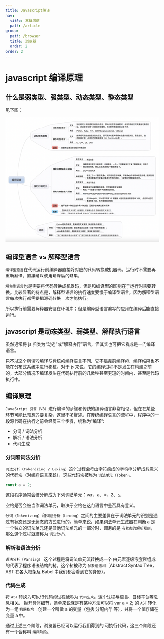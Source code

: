 ```yaml
---
title: Javascript编译
nav:
  title: 基础沉淀
  path: /article
group:
  path: /browser
  title: 浏览器
  order: 2
order: 2
---
```


# javascript 编译原理

## 什么是弱类型、强类型、动态类型、静态类型

见下图：

<img src="./image/type.png" />

## 编译型语言 vs 解释型语言

`编译型语言`在代码运行前编译器直接将对应的代码转换成机器码，运行时不需要再重新翻译，直接可以使用编译后的结果。

`解释型语言`也是需要将代码转换成机器码，但是和编译型的区别在于运行时需要转换。比较显著的特点是，解释型语言的执行速度要慢于编译型语言，因为解释型语言每次执行都需要把源码转换一次才能执行。

所以执行前需要解释器安装在环境中；但是编译型语言编写的应用在编译后能直接运行。

## javascript 是动态类型、弱类型、解释执行语言

虽然通常将 js 归类为“动态”或“解释执行”语言，但其实也可把它看成是一门编译语言。

只不过这个所谓的编译与传统的编译语言不同，它不是提前编译的，编译结果也不能在分布式系统中进行移植。对于 js 来说，它的编译过程不是发生在构建之前的，大部分情况下编译发生在代码执行前的几微秒甚至更短的时间内，甚至是代码执行中。

## 编译原理

`JavaScript 引擎（V8）`进行编译的步骤和传统的编译语言非常相似，但在在某些环节可能比预想的要复杂，这里不多赘述。在传统编译语言的流程中，程序中的一段源代码在执行之前会经历三个步骤，统称为“编译”:

- 分词 / 词法分析
- 解析 / 语法分析
- 代码生成

### 分词和词法分析

`词法分析（Tokenizing / Lexing）`这个过程会将由字符组成的字符串分解成有意义的代码块（对编程语言来说），这些代码块被称为 `词法单元（Token）`。

```js
const a = 2;
```

这段程序通常会被分解成为下列词法单元：var、a、=、2、;。

空格是否会被当作词法单元，取决于空格在这门语言中是否具有意义。

`分词（Tokenizing）`和`词法分析（Lexing）`之间的主要差异在于词法单元的识别是通过有状态还是无状态的方式进行的。简单来说，如果词法单元生成器在判断 a 是一个独立的词法单元还是其他词法单元的一部分时，调用的是 `有状态的解析规则`，那么这个过程就被称为 `词法分析`。

### 解析和语法分析

`语法分析（Parsing）` 这个过程是将词法单元流转换成一个 由元素逐级嵌套所组成 的代表了程序语法结构的树。这个树被称为 `抽象语法树`（Abstract Syntax Tree，AST 在各大框架及 Babel 中我们都会看到它的身影）。

### 代码生成

将 `AST` 转换为可执行代码的过程被称为 `代码生成`。这个过程与语言、目标平台等息息相关。 抛开具体细节，简单来说就是有某种方法可以将 var a = 2; 的 `AST` 转化为一组 `机器指令`：创建一个叫做 a 的变量（包括 分配内存 等），并将一个值存储在变量 a 中。

通过上述三个阶段，浏览器已经可以运行我们得到的 可执行代码，这三个阶段还有一个合称叫 `编译阶段`。
